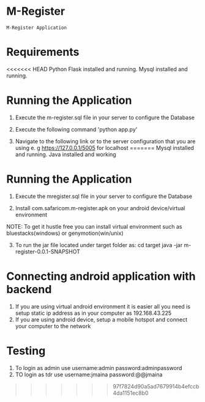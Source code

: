 # M-Register

    M-Register Application

# Requirements
<<<<<<< HEAD
    Python Flask installed and running.
    Mysql installed and running.

 # Running the Application

 1. Execute the m-register.sql file in your server to configure the Database

 2. Execute the following command
    'python app.py'

3. Navigate to the following link or to the server configuration that you are using e. g
   https://127.0.0.1/5005 for localhost
=======
     Mysql installed and running.
     Java installed and working

# Running the Application

 1. Execute the mregister.sql file in your server to configure the Database

 2. Install com.safaricom.m-register.apk on your android device/virtual environment

 NOTE: To get it hustle free you can install virtual environment such as bluestacks(windows) or genymotion(win/unix)

 3. To run the jar file located under target folder as:
	cd target
	java -jar m-register-0.0.1-SNAPSHOT

# Connecting android application with backend
1. If you are using virtual android environment it is easier all you need is setup static ip address as in your computer as
	192.168.43.225
2. If you are using android device, setup a mobile hotspot and connect your computer to the network
	

# Testing 
1. To login as admin use 
	username:admin
	password:adminpassword
2. TO login as tdr use
	username:jmaina
	password:@@jmaina
>>>>>>> 97f7824d90a5ad7679914b4efccb4da1151ec8b0

